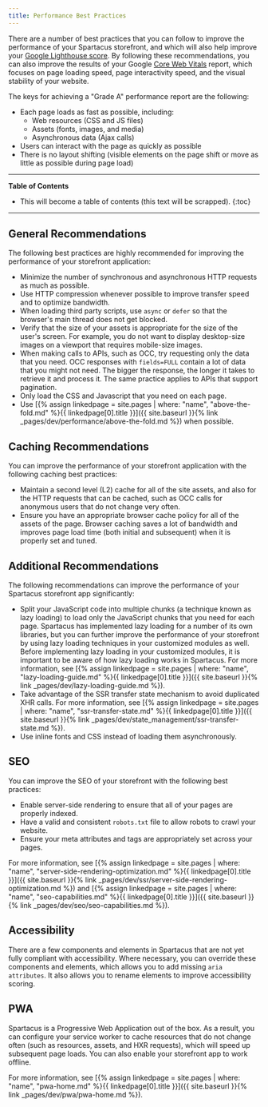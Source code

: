 ```yaml
---
title: Performance Best Practices
---
```


There are a number of best practices that you can follow to improve the performance of your Spartacus storefront, and which will also help improve your [Google Lighthouse score](https://developers.google.com/web/tools/lighthouse). By following these recommendations, you can also improve the results of your Google [Core Web Vitals](https://web.dev/vitals/) report, which focuses on page loading speed, page interactivity speed, and the visual stability of your website.

The keys for achieving a "Grade A" performance report are the following:

- Each page loads as fast as possible, including:
  - Web resources (CSS and JS files)
  - Assets (fonts, images, and media)
  - Asynchronous data (Ajax calls)
- Users can interact with the page as quickly as possible
- There is no layout shifting (visible elements on the page shift or move as little as possible during page load)

***

**Table of Contents**

- This will become a table of contents (this text will be scrapped).
{:toc}

***

## General Recommendations

The following best practices are highly recommended for improving the performance of your storefront application:

- Minimize the number of synchronous and asynchronous HTTP requests as much as possible.
- Use HTTP compression whenever possible to improve transfer speed and to optimize bandwidth.
- When loading third party scripts, use `async` or `defer` so that the browser's main thread does not get blocked.
- Verify that the size of your assets is appropriate for the size of the user's screen. For example, you do not want to display desktop-size images on a viewport that requires mobile-size images.
- When making calls to APIs, such as OCC, try requesting only the data that you need. OCC responses with `fields=FULL` contain a lot of data that you might not need. The bigger the response, the longer it takes to retrieve it and process it. The same practice applies to APIs that support pagination.
- Only load the CSS and Javascript that you need on each page.
- Use [{% assign linkedpage = site.pages | where: "name", "above-the-fold.md" %}{{ linkedpage[0].title }}]({{ site.baseurl }}{% link _pages/dev/performance/above-the-fold.md %}) when possible.

## Caching Recommendations

You can improve the performance of your storefront application with the following caching best practices:

- Maintain a second level (L2) cache for all of the site assets, and also for the HTTP requests that can be cached, such as OCC calls for anonymous users that do not change very often.
- Ensure you have an appropriate browser cache policy for all of the assets of the page. Browser caching saves a lot of bandwidth and improves page load time (both initial and subsequent) when it is properly set and tuned.

## Additional Recommendations

The following recommendations can improve the performance of your Spartacus storefront app significantly:

- Split your JavaScript code into multiple chunks (a technique known as lazy loading) to load only the JavaScript chunks that you need for each page. Spartacus has implemented lazy loading for a number of its own libraries, but you can further improve the performance of your storefront by using lazy loading techniques in your customized modules as well. Before implementing lazy loading in your customized modules, it is important to be aware of how lazy loading works in Spartacus. For more information, see [{% assign linkedpage = site.pages | where: "name", "lazy-loading-guide.md" %}{{ linkedpage[0].title }}]({{ site.baseurl }}{% link _pages/dev/lazy-loading-guide.md %}).
- Take advantage of the SSR transfer state mechanism to avoid duplicated XHR calls. For more information, see [{% assign linkedpage = site.pages | where: "name", "ssr-transfer-state.md" %}{{ linkedpage[0].title }}]({{ site.baseurl }}{% link _pages/dev/state_management/ssr-transfer-state.md %}).
- Use inline fonts and CSS instead of loading them asynchronously.

## SEO

You can improve the SEO of your storefront with the following best practices:

- Enable server-side rendering to ensure that all of your pages are properly indexed.
- Have a valid and consistent `robots.txt` file to allow robots to crawl your website.
- Ensure your meta attributes and tags are appropriately set across your pages.

For more information, see [{% assign linkedpage = site.pages | where: "name", "server-side-rendering-optimization.md" %}{{ linkedpage[0].title }}]({{ site.baseurl }}{% link _pages/dev/ssr/server-side-rendering-optimization.md %}) and [{% assign linkedpage = site.pages | where: "name", "seo-capabilities.md" %}{{ linkedpage[0].title }}]({{ site.baseurl }}{% link _pages/dev/seo/seo-capabilities.md %}).

## Accessibility

There are a few components and elements in Spartacus that are not yet fully compliant with accessibility. Where necessary, you can override these components and elements, which allows you to add missing `aria attributes`. It also allows you to rename elements to improve accessibility scoring.

## PWA

Spartacus is a Progressive Web Application out of the box. As a result, you can configure your service worker to cache resources that do not change often (such as resources, assets, and HXR requests), which will speed up subsequent page loads. You can also enable your storefront app to work offline.

For more information, see [{% assign linkedpage = site.pages | where: "name", "pwa-home.md" %}{{ linkedpage[0].title }}]({{ site.baseurl }}{% link _pages/dev/pwa/pwa-home.md %}).
